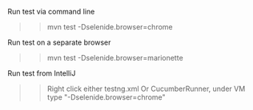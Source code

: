 Run test via command line
>> mvn test -Dselenide.browser=chrome

Run test on a separate browser
>> mvn test -Dselenide.browser=marionette

Run test from IntelliJ
>> Right click either testng.xml Or CucumberRunner, under VM type "-Dselenide.browser=chrome"
